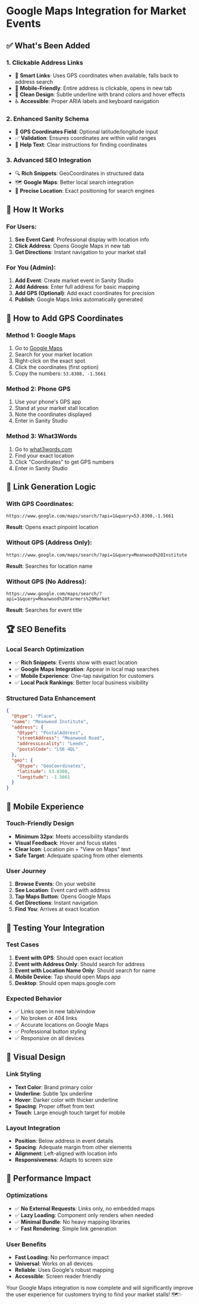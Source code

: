 # Google Maps Integration for Market Events

## ✅ **What's Been Added**

### **1. Clickable Address Links**

- 🎯 **Smart Links**: Uses GPS coordinates when available, falls back to address search
- 📱 **Mobile-Friendly**: Entire address is clickable, opens in new tab
- 🎨 **Clean Design**: Subtle underline with brand colors and hover effects
- ♿ **Accessible**: Proper ARIA labels and keyboard navigation

### **2. Enhanced Sanity Schema**

- 📍 **GPS Coordinates Field**: Optional latitude/longitude input
- ✅ **Validation**: Ensures coordinates are within valid ranges
- 📝 **Help Text**: Clear instructions for finding coordinates

### **3. Advanced SEO Integration**

- 🔍 **Rich Snippets**: GeoCoordinates in structured data
- 🗺️ **Google Maps**: Better local search integration
- 📍 **Precise Location**: Exact positioning for search engines

## 🚀 **How It Works**

### **For Users:**

1. **See Event Card**: Professional display with location info
2. **Click Address**: Opens Google Maps in new tab
3. **Get Directions**: Instant navigation to your market stall

### **For You (Admin):**

1. **Add Event**: Create market event in Sanity Studio
2. **Add Address**: Enter full address for basic mapping
3. **Add GPS (Optional)**: Add exact coordinates for precision
4. **Publish**: Google Maps links automatically generated

## 📍 **How to Add GPS Coordinates**

### **Method 1: Google Maps**

1. Go to [Google Maps](https://maps.google.com)
2. Search for your market location
3. Right-click on the exact spot
4. Click the coordinates (first option)
5. Copy the numbers: `53.8308, -1.5661`

### **Method 2: Phone GPS**

1. Use your phone's GPS app
2. Stand at your market stall location
3. Note the coordinates displayed
4. Enter in Sanity Studio

### **Method 3: What3Words**

1. Go to [what3words.com](https://what3words.com)
2. Find your exact location
3. Click "Coordinates" to get GPS numbers
4. Enter in Sanity Studio

## 🎯 **Link Generation Logic**

### **With GPS Coordinates:**

```
https://www.google.com/maps/search/?api=1&query=53.8308,-1.5661
```

**Result**: Opens exact pinpoint location

### **Without GPS (Address Only):**

```
https://www.google.com/maps/search/?api=1&query=Meanwood%20Institute
```

**Result**: Searches for location name

### **Without GPS (No Address):**

```
https://www.google.com/maps/search/?api=1&query=Meanwood%20Farmers%20Market
```

**Result**: Searches for event title

## 🏆 **SEO Benefits**

### **Local Search Optimization**

- ✅ **Rich Snippets**: Events show with exact location
- ✅ **Google Maps Integration**: Appear in local map searches
- ✅ **Mobile Experience**: One-tap navigation for customers
- ✅ **Local Pack Rankings**: Better local business visibility

### **Structured Data Enhancement**

```json
{
  "@type": "Place",
  "name": "Meanwood Institute",
  "address": {
    "@type": "PostalAddress",
    "streetAddress": "Meanwood Road",
    "addressLocality": "Leeds",
    "postalCode": "LS6 4QL"
  },
  "geo": {
    "@type": "GeoCoordinates",
    "latitude": 53.8308,
    "longitude": -1.5661
  }
}
```

## 📱 **Mobile Experience**

### **Touch-Friendly Design**

- **Minimum 32px**: Meets accessibility standards
- **Visual Feedback**: Hover and focus states
- **Clear Icon**: Location pin + "View on Maps" text
- **Safe Target**: Adequate spacing from other elements

### **User Journey**

1. **Browse Events**: On your website
2. **See Location**: Event card with address
3. **Tap Maps Button**: Opens Google Maps
4. **Get Directions**: Instant navigation
5. **Find You**: Arrives at exact location

## 🧪 **Testing Your Integration**

### **Test Cases**

1. **Event with GPS**: Should open exact location
2. **Event with Address Only**: Should search for address
3. **Event with Location Name Only**: Should search for name
4. **Mobile Device**: Tap should open Maps app
5. **Desktop**: Should open maps.google.com

### **Expected Behavior**

- ✅ Links open in new tab/window
- ✅ No broken or 404 links
- ✅ Accurate locations on Google Maps
- ✅ Professional button styling
- ✅ Responsive on all devices

## 🎨 **Visual Design**

### **Link Styling**

- **Text Color**: Brand primary color
- **Underline**: Subtle 1px underline
- **Hover**: Darker color with thicker underline
- **Spacing**: Proper offset from text
- **Touch**: Large enough touch target for mobile

### **Layout Integration**

- **Position**: Below address in event details
- **Spacing**: Adequate margin from other elements
- **Alignment**: Left-aligned with location info
- **Responsiveness**: Adapts to screen size

## 🚀 **Performance Impact**

### **Optimizations**

- ✅ **No External Requests**: Links only, no embedded maps
- ✅ **Lazy Loading**: Component only renders when needed
- ✅ **Minimal Bundle**: No heavy mapping libraries
- ✅ **Fast Rendering**: Simple link generation

### **User Benefits**

- **Fast Loading**: No performance impact
- **Universal**: Works on all devices
- **Reliable**: Uses Google's robust mapping
- **Accessible**: Screen reader friendly

Your Google Maps integration is now complete and will significantly improve the user experience for customers trying to find your market stalls! 🗺️✨
